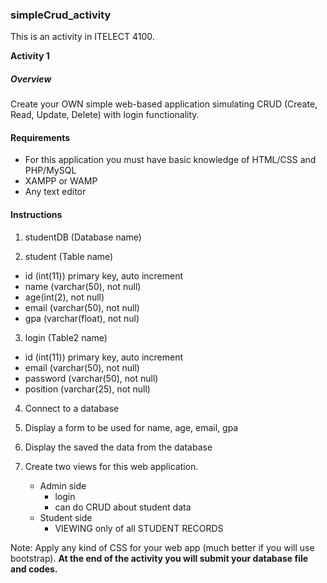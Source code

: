 ### simpleCrud_activity
This is an activity in ITELECT 4100.


**Activity 1**

##### Overview
Create your OWN simple web-based application simulating CRUD (Create, Read, Update, Delete)
with login functionality.


#### Requirements
- For this application you must have basic knowledge of HTML/CSS and PHP/MySQL
- XAMPP or WAMP
- Any text editor


#### Instructions
1. studentDB (Database name)

2. student (Table name)
 - id (int(11)) primary key, auto increment
 - name (varchar(50), not null)
 - age(int(2), not null)
 - email (varchar(50), not null)
 - gpa (varchar(float), not nul)

3. login (Table2 name)
 - id (int(11)) primary key, auto increment
 - email (varchar(50), not null)
 - password (varchar(50), not null)
 - position (varchar(25), not null)

4. Connect to a database

5. Display a form to be used for name, age, email, gpa

6. Display the saved the data from the database

7. Create two views for this web application.
    - Admin side
        - login
        - can do CRUD about student data
    - Student side
        - VIEWING only of all STUDENT RECORDS


Note: Apply any kind of CSS for your web app (much better if you will use bootstrap).
**At the end of the activity you will submit your database file and codes.**